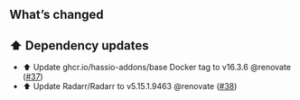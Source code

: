 ## What’s changed

## ⬆️ Dependency updates

- ⬆️ Update ghcr.io/hassio-addons/base Docker tag to v16.3.6 @renovate ([#37](https://github.com/hassio-addons/addon-radarr/pull/37))
- ⬆️ Update Radarr/Radarr to v5.15.1.9463 @renovate ([#38](https://github.com/hassio-addons/addon-radarr/pull/38))
